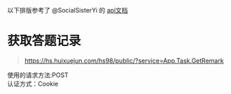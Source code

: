 以下排版参考了 @SocialSisterYi 的 [api文档](https://github.com/SocialSisterYi/bilibili-API-collect/blob/master/login/login_action/password.md)
# 获取答题记录
>https://hs.huixuejun.com/hs98/public/?service=App.Task.GetRemark

使用的请求方法:POST  
认证方式：Cookie  
